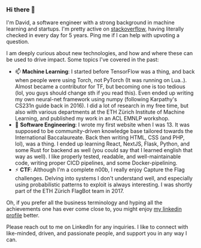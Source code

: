 ### Hi there 👋

I'm David, a software engineer with a strong background in machine learning and startups. I'm pretty active on [stackoverflow](https://stackoverflow.com/users/3262787/davetheal), having literally checked in every day for 5 years. Ping me if I can help with upvoting a question. 

I am deeply curious about new technologies, and how and where these can be used to drive impact. Some topics I've covered in the past:

- 📫 **Machine Learning**: I started before TensorFlow was a thing, and back when people were using Torch, not PyTorch (It was running on Lua..). Almost became a contributor for TF, but becoming one is too tedious (lol, you guys should change sth if you read this). Even ended up writing my own neural-net framework using numpy (following Karpathy's CS231n guide back in 2016). I did a lot of research in my free time, but also with various departments at the ETH Zürich Institute of Machine Learning, and published my work in an ACL EMNLP workshop. 
- 🌱 **Software Engineering**: I wrote my first website when I was 13. It was supposed to be community-driven knowledge base tailored towards the International Baccalaureate. Back then writing HTML, CSS (and PHP, lol), was a thing. I ended up learning React, NextJS, Flask, Python, and some Rust for backend as well (you could say that I learned english that way as well). I like properly tested, readable, and well-maintainable code, writing proper CICD pipelines, and some Docker-pipelining.
- ⚡ **CTF**: Although I'm a complete n00b, I really enjoy Capture the Flag challenges. Delving into systems I don't understand well, and especially using probabilistic patterns to exploit is always interesting. I was shortly part of the ETH Zürich FlagBot team in 2017. 

Oh, if you prefer all the business terminology and hyping all the achievements one has ever come close to, you might enjoy [my linkedin profile](https://www.linkedin.com/in/david-yenicelik/) better. 

Please reach out to me on LinkedIn for any inquiries. I like to connect with like-minded, driven, and passionate people, and support you in any way I can. 


<!-- -->
